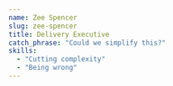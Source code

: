 ```yaml
---
name: Zee Spencer
slug: zee-spencer
title: Delivery Executive
catch_phrase: "Could we simplify this?"
skills:
  - "Cutting complexity"
  - "Being wrong"
---
```

